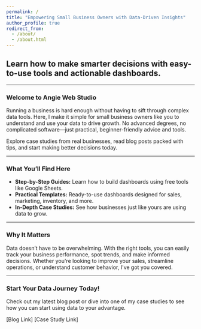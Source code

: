 ```yaml
---
permalink: /
title: "Empowering Small Business Owners with Data-Driven Insights"
author_profile: true
redirect_from: 
  - /about/
  - /about.html
---
```


## Learn how to make smarter decisions with easy-to-use tools and actionable dashboards.

---

### Welcome to Angie Web Studio

Running a business is hard enough without having to sift through complex data tools. Here, I make it simple for small business owners like you to understand and use your data to drive growth. No advanced degrees, no complicated software—just practical, beginner-friendly advice and tools.

Explore case studies from real businesses, read blog posts packed with tips, and start making better decisions today.

---

### What You’ll Find Here

- **Step-by-Step Guides:** Learn how to build dashboards using free tools like Google Sheets.
- **Practical Templates:** Ready-to-use dashboards designed for sales, marketing, inventory, and more.
- **In-Depth Case Studies:** See how businesses just like yours are using data to grow.

---

### Why It Matters

Data doesn’t have to be overwhelming. With the right tools, you can easily track your business performance, spot trends, and make informed decisions. Whether you're looking to improve your sales, streamline operations, or understand customer behavior, I've got you covered.

---

### Start Your Data Journey Today!

Check out my latest blog post or dive into one of my case studies to see how you can start using data to your advantage.

[Blog Link] [Case Study Link]


